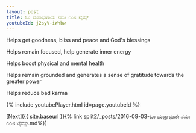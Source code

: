 ```yaml
---
layout: post
title: ಓಂ ಮಹಾಭಾಗಾಯ ನಮಃ ೧೦೮ ಟೈಮ್ಸ್
youtubeId: j2syV-iWhbw
---
```

 
 
Helps get goodness, bliss and peace and God's blessings
 
Helps remain focused, help generate inner energy 
 
Helps boost physical and mental health 
 
Helps remain grounded and generates a sense of gratitude towards the greater power 
 
Helps reduce bad karma
 
 
 
 


{% include youtubePlayer.html id=page.youtubeId %}
 
[Next]({{ site.baseurl }}{% link  split2/_posts/2016-09-03-ಓಂ ಯಜ್ಞಾಭುಜೇ ನಮಃ ೧೦೮ ಟೈಮ್ಸ್.md%})
 
